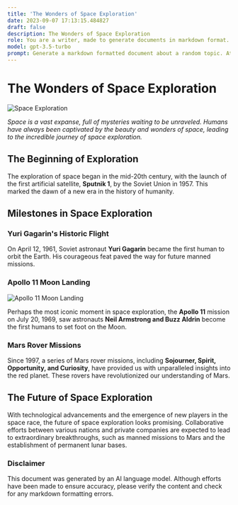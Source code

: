 ```yaml
---
title: 'The Wonders of Space Exploration'
date: 2023-09-07 17:13:15.484827
draft: false
description: The Wonders of Space Exploration
role: You are a writer, made to generate documents in markdown format. It is very important that all of the documents you generate are in valid markdown format.
model: gpt-3.5-turbo
prompt: Generate a markdown formatted document about a random topic. At the bottom, include a disclaimer explaining that the document was generated by you. The first line of the document should be the title. Make sure that the entire document is in proper markdown format, using a mix of various tags to make the document visually appealing.
---
```


# The Wonders of Space Exploration

![Space Exploration](https://images.unsplash.com/photo-1451548909005-9d3e1c4d6677)

_Space is a vast expanse, full of mysteries waiting to be unraveled. Humans have always been captivated by the beauty and wonders of space, leading to the incredible journey of space exploration._

## The Beginning of Exploration

The exploration of space began in the mid-20th century, with the launch of the first artificial satellite, **Sputnik 1**, by the Soviet Union in 1957. This marked the dawn of a new era in the history of humanity.

## Milestones in Space Exploration

### Yuri Gagarin's Historic Flight

On April 12, 1961, Soviet astronaut **Yuri Gagarin** became the first human to orbit the Earth. His courageous feat paved the way for future manned missions.

### Apollo 11 Moon Landing

![Apollo 11 Moon Landing](https://images.unsplash.com/photo-1597220616995-82c54eb727fb)

Perhaps the most iconic moment in space exploration, the **Apollo 11** mission on July 20, 1969, saw astronauts **Neil Armstrong and Buzz Aldrin** become the first humans to set foot on the Moon.

### Mars Rover Missions

Since 1997, a series of Mars rover missions, including **Sojourner, Spirit, Opportunity, and Curiosity**, have provided us with unparalleled insights into the red planet. These rovers have revolutionized our understanding of Mars.

## The Future of Space Exploration

With technological advancements and the emergence of new players in the space race, the future of space exploration looks promising. Collaborative efforts between various nations and private companies are expected to lead to extraordinary breakthroughs, such as manned missions to Mars and the establishment of permanent lunar bases.

### Disclaimer

This document was generated by an AI language model. Although efforts have been made to ensure accuracy, please verify the content and check for any markdown formatting errors.